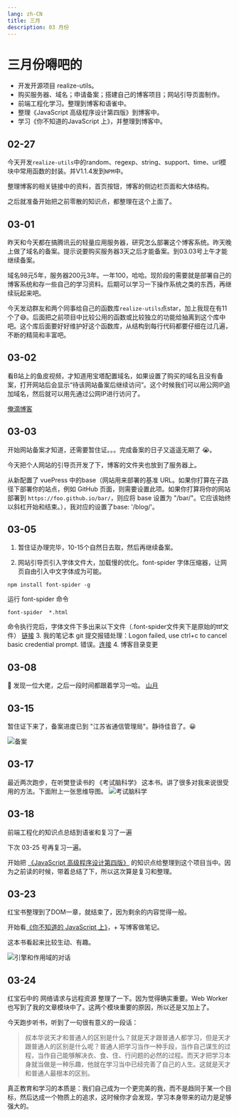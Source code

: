 ```yaml
---
lang: zh-CN
title: 三月
description: 03 月份
---
```


# 三月份嘚吧的

- 开发开源项目 realize-utils。
- 购买服务器、域名；申请备案；搭建自己的博客项目；网站引导页面制作。
- 前端工程化学习。整理到博客和语雀中。
- 整理《JavaScript 高级程序设计第四版》到博客中。
- 学习《你不知道的JavaScript 上》，并整理到博客中。

## 02-27

今天开发`realize-utils`中的random、regexp、string、support、time、url模块中常用函数的封装。并V1.1.4发到`NPM`中。

整理博客的相关链接中的资料，首页按钮，博客的侧边栏页面和大体结构。

之后就准备开始把之前零散的知识点，都整理在这个上面了。

## 03-01

昨天和今天都在搞腾讯云的轻量应用服务器，研究怎么部署这个博客系统。昨天晚上做了域名的备案。提示说要购买服务器3天之后才能备案。到03.03号上午才能继续备案。

域名98元5年，服务器200元3年。一年100，哈哈。现阶段的需要就是部署自己的博客系统和存一些自己的学习资料。后期可以学习一下操作系统之类的东西，再继续玩起来吧。

今天发动群友和两个同事给自己的函数库`realize-utils`点star，加上我现在有11个了😅。后面把之前项目中比较公用的函数或比较独立的功能给抽离到这个库中吧。这个库后面要好好维护好这个函数库，从结构到每行代码都要仔细在过几遍，不断的精简和丰富吧。

## 03-02

看B站上的鱼皮视频，才知道用宝塔配置域名，如果设置了购买的域名且没有备案，打开网站后会显示“待该网站备案后继续访问”。这个时候我们可以用公网IP追加域名，然后就可以用先通过公网IP进行访问了。

[俺滴博客](http://www.wenreq.site/)

## 03-03

开始网站备案才知道，还需要暂住证。。。完成备案的日子又遥遥无期了 :sob:。

今天把个人网站的引导页开发了下，博客的文件夹也放到了服务器上。

从新配置了 vuePress 中的base（网站用来部署的基准 URL。如果你打算在子路径下部署你的站点，例如 GitHub 页面，则需要设置此项。如果你打算将你的网站部署到 `https://foo.github.io/bar/`，则应将 base 设置为 "/bar/"。它应该始终以斜杠开始和结束。），我对应的设置了base: '/blog/'。

## 03-05

1. 暂住证办理完毕，10-15个自然日去取，然后再继续备案。

2. 网站引导页引入字体文件大，加载慢的优化。font-spider 字体压缩器，让网页自由引入中文字体成为可能。

```shell
npm install font-spider -g
```

运行 font-spider 命令

```shell
font-spider  *.html
```

命令执行完后，字体文件下多出来以下文件（.font-spider文件夹下是原始的ttf文件）
[链接](https://www.jianshu.com/p/3a2c7272269d)
3. 我的笔记本 git 提交报错处理：Logon failed, use ctrl+c to cancel basic credential prompt. 错误。[连接](https://shliang.blog.csdn.net/article/details/101040291?spm=1001.2101.3001.6661.1&utm_medium=distribute.pc_relevant_t0.none-task-blog-2%7Edefault%7ECTRLIST%7ERate-1.pc_relevant_default&depth_1-utm_source=distribute.pc_relevant_t0.none-task-blog-2%7Edefault%7ECTRLIST%7ERate-1.pc_relevant_default&utm_relevant_index=1)
4. 博客目录变更

## 03-08

:mag_right: 发现一位大佬，之后一段时间都跟着学习一哈。
[山月](https://q.shanyue.tech/)

## 03-15

暂住证下来了，备案进度已到 "江苏省通信管理局"。静待佳音了。:grinning:

![备案](./static/备案.jpg)

## 03-17

最近两次跑步，在听樊登读书的 《考试脑科学》 这本书。讲了很多对我来说很受用的方法。下面附上一张思维导图。
![考试脑科学](./static/考试脑科学.jpg)

## 03-18

前端工程化的知识点总结到语雀和复习了一遍

下次 03-25 号再复习一遍。

开始把 [《JavaScript 高级程序设计第四版》](http://www.wenreq.site/utils/PDF/JavaScript%E9%AB%98%E7%BA%A7%E7%A8%8B%E5%BA%8F%E8%AE%BE%E8%AE%A1(%E7%AC%AC4%E7%89%88)%20.pdf) 的知识点给整理到这个项目当中。因为之前读的时候，带着总结了下，所以这次算是复习和整理。

## 03-23

红宝书整理到了DOM一章，就结束了，因为剩余的内容觉得一般。

开始看[《你不知道的 JavaScript 上》](http://www.wenreq.site/utils/PDF/%E4%BD%A0%E4%B8%8D%E7%9F%A5%E9%81%93%E7%9A%84JavaScript_%E4%B8%8A.pdf)，+ 写博客做笔记。

这本书看起来比较生动、有趣。

![引擎和作用域的对话](./static/engineScope.png)

## 03-24

红宝石中的 网络请求与远程资源 整理了一下。因为觉得确实重要。Web Worker 也写到了我的文章模块中了。这两个模块重要的原因，所以还是又加上了。

今天跑步听书，听到了一句很有意义的一段话：

> 叔本华说天才和普通人的区别是什么？就是天才跟普通人都学习，但是天才跟普通人的区别是什么呢？普通人把学习当作一种手段，当作自己谋生的过程，当作自己能够解决衣、食、住、行问题的必然的过程。而天才把学习本身就当做是一种乐趣，他就在学习当中已经完善了自己的人生。这就是天才和普通人最根本的区别。

真正教育和学习的本质是：我们自己成为一个更完美的我，而不是趋同于某一个目标，然后达成一个物质上的追求，这时候你才会发现，学习本身带来的动力是足够强大的。
